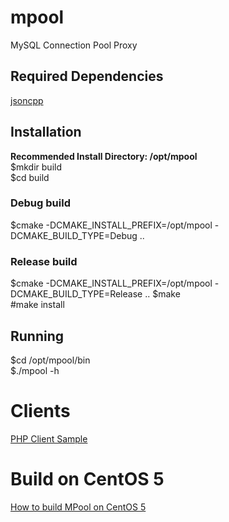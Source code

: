 # mpool
MySQL Connection Pool Proxy
## Required Dependencies
[jsoncpp](https://github.com/open-source-parsers/jsoncpp)  
## Installation
**Recommended Install Directory: /opt/mpool**   
$mkdir build  
$cd build  
### Debug build
$cmake -DCMAKE_INSTALL_PREFIX=/opt/mpool -DCMAKE_BUILD_TYPE=Debug ..
### Release build
$cmake -DCMAKE_INSTALL_PREFIX=/opt/mpool -DCMAKE_BUILD_TYPE=Release ..
$make  
#make install  

## Running
$cd /opt/mpool/bin  
$./mpool -h  

# Clients
[PHP Client Sample](https://github.com/leyley/mpool/wiki/PHP-Client-Sample)

# Build on CentOS 5
[How to build MPool on CentOS 5](https://github.com/leyley/mpool/wiki/Build-MPool-on-CentOS-5)
